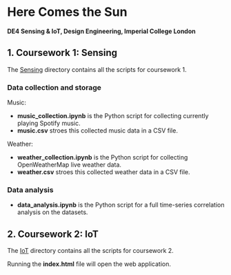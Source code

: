# Here Comes the Sun
**DE4 Sensing & IoT, Design Engineering, Imperial College London**

## 1. Coursework 1: Sensing
The [Sensing](Sensing/) directory contains all the scripts for coursework 1.

### Data collection and storage

Music:
- **music_collection.ipynb** is the Python script for collecting currently playing Spotify music.
- **music.csv** stroes this collected music data in a CSV file.

Weather:
- **weather_collection.ipynb** is the Python script for collecting OpenWeatherMap live weather data.
- **weather.csv** stroes this collected weather data in a CSV file.

### Data analysis

- **data_analysis.ipynb** is the Python script for a full time-series correlation analysis on the datasets.

## 2. Coursework 2: IoT
The [IoT](IoT/) directory contains all the scripts for coursework 2.

Running the **index.html** file will open the web application.
